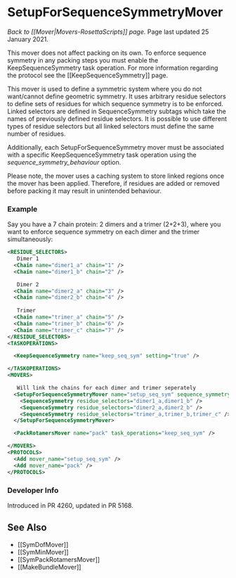 # SetupForSequenceSymmetryMover
*Back to [[Mover|Movers-RosettaScripts]] page.*
Page last updated 25 January 2021.

This mover does not affect packing on its own. To enforce sequence symmetry in any packing steps you must enable the KeepSequenceSymmetry task operation.
For more information regarding the protocol see the [[KeepSequenceSymmetry]] page.

This mover is used to define a symmetric system where you do not want/cannot define geometric symmetry.
It uses arbitrary residue selectors to define sets of residues for which sequence symmetry is to be enforced.
Linked selectors are defined in SequenceSymmetry subtags which take the names of previously defined residue selectors.
It is possible to use different types of residue selectors but all linked selectors must define the same number of residues.

Additionally, each SetupForSequenceSymmetry mover must be associated with a specific KeepSequenceSymmetry task operation using the *sequence_symmetry_behaviour* option.

Please note, the mover uses a caching system to store linked regions once the mover has been applied. Therefore, if residues are added or removed before packing it may result in unintended behaviour.

### Example
Say you have a 7 chain protein: 2 dimers and a trimer (2+2+3), where you want to enforce sequence symmetry on each dimer and the trimer simultaneously:
```xml
<RESIDUE_SELECTORS>
   Dimer 1
  <Chain name="dimer1_a" chain="1" />
  <Chain name="dimer1_b" chain="2" />

   Dimer 2
  <Chain name="dimer2_a" chain="3" />
  <Chain name="dimer2_b" chain="4" />
  
   Trimer
  <Chain name="trimer_a" chain="5" />
  <Chain name="trimer_b" chain="6" />
  <Chain name="trimer_c" chain="7" />
</RESIDUE_SELECTORS>
<TASKOPERATIONS>

  <KeepSequenceSymmetry name="keep_seq_sym" setting="true" />

</TASKOPERATIONS>
<MOVERS>

   Will link the chains for each dimer and trimer seperately
  <SetupForSequenceSymmetryMover name="setup_seq_sym" sequence_symmetry_behaviour="keep_seq_sym" >
    <SequenceSymmetry residue_selectors="dimer1_a,dimer1_b" />
    <SequenceSymmetry residue_selectors="dimer2_a,dimer2_b" />
    <SequenceSymmetry residue_selectors="trimer_a,trimer_b,trimer_c" />
  </SetupForSequenceSymmetryMover>

  <PackRotamersMover name="pack" task_operations="keep_seq_sym" />

</MOVERS>
<PROTOCOLS>
  <Add mover_name="setup_seq_sym" />
  <Add mover_name="pack" />
</PROTOCOLS>

```

### Developer Info

Introduced in PR 4260, updated in PR 5168.

## See Also

* [[SymDofMover]]
* [[SymMinMover]]
* [[SymPackRotamersMover]]
* [[MakeBundleMover]]
